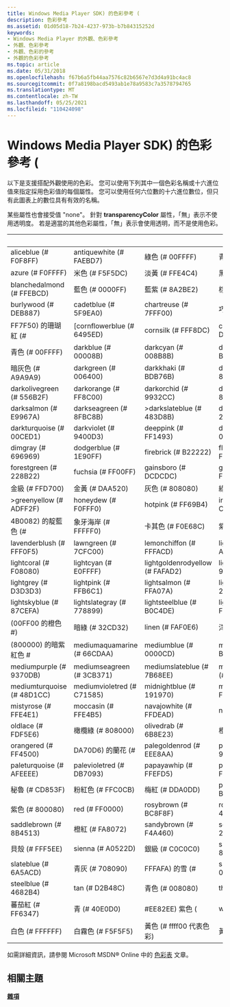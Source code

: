 ```yaml
---
title: Windows Media Player SDK) 的色彩參考 (
description: 色彩參考
ms.assetid: 01d05d18-7b24-4237-973b-b7b84315252d
keywords:
- Windows Media Player 的外觀、色彩參考
- 外觀、色彩參考
- 外觀、色彩的參考
- 外觀的色彩參考
ms.topic: article
ms.date: 05/31/2018
ms.openlocfilehash: f67b6a5fb44aa7576c82b6567e7d3d4a91bc4ac8
ms.sourcegitcommit: 0f7a8198bacd5493ab1e78a9583c7a3578794765
ms.translationtype: MT
ms.contentlocale: zh-TW
ms.lasthandoff: 05/25/2021
ms.locfileid: "110424098"
---
```

# <a name="color-reference-windows-media-player-sdk"></a>Windows Media Player SDK) 的色彩參考 (

以下是支援搭配外觀使用的色彩。 您可以使用下列其中一個色彩名稱或十六進位值來指定採用色彩值的每個屬性。 您可以使用任何六位數的十六進位數位，但只有此圖表上的數位具有有效的名稱。

某些屬性也會接受值 "none"。 針對 **transparencyColor** 屬性，「無」表示不使用透明度。 若是適當的其他色彩屬性，「無」表示會使用透明，而不是使用色彩。



|          &nbsp;            |            &nbsp;           |             &nbsp;              |           &nbsp;             |
|----------------------------|-----------------------------|---------------------------------|------------------------------|
| aliceblue (\# F0F8FF)        | antiquewhite (\# FAEBD7)      | 綠色 (\# 00FFFF)                  | 青綠色 (\# 7FFFD4)         |
| azure (\# F0FFFF)            | 米色 (\# F5F5DC)             | 淡黃 (\# FFE4C4)                | 黑色 (\# 000000)              |
| blanchedalmond (\# FFEBCD)   | 藍色 (\# 0000FF)              | 藍紫 (\# 8A2BE2)            | 棕色 (\# A52A2A)              |
| burlywood (\# DEB887)        | cadetblue (\# 5F9EA0)         | chartreuse (\# 7FFF00)            | 巧克力 (\# D2691E)          |
| FF7F50) 的珊瑚紅 (\#           | [cornflowerblue (\# 6495ED)    | cornsilk (\# FFF8DC)              | crimson (\# DC143C)            |
| 青色 (\# 00FFFF)             | darkblue (\# 00008B)          | darkcyan (\# 008B8B)              | darkgoldenrod (\# B8860B)      |
| 暗灰色 (\# A9A9A9)         | darkgreen (\# 006400)         | darkkhaki (\# BDB76B)             | darkmagenta (\# 8B008B)        |
| darkolivegreen (\# 556B2F)   | darkorange (\# FF8C00)        | darkorchid (\# 9932CC)            | darkred (\# 8B0000)            |
| darksalmon (\# E9967A)       | darkseagreen (\# 8FBC8B)      | >darkslateblue (\# 483D8B)         | darkslategray (\# 2F4F4F)      |
| darkturquoise (\# 00CED1)    | darkviolet (\# 9400D3)        | deeppink (\# FF1493)              | deepskyblue (\# 00BFFF)        |
| dimgray (\# 696969)          | dodgerblue (\# 1E90FF)        | firebrick (\# B22222)             | floralwhite (\# FFFAF0)        |
| forestgreen (\# 228B22)      | fuchsia (\# FF00FF)           | gainsboro (\# DCDCDC)             | ghostwhite (\# F8F8FF)         |
| 金級 (\# FFD700)             | 金黃 (\# DAA520)         | 灰色 (\# 808080)                  | 綠色 (\# 008000)              |
| >greenyellow (\# ADFF2F)      | honeydew (\# F0FFF0)          | hotpink (\# FF69B4)               | indianred (\# CD5C5C)          |
| 4B0082) 的靛藍色 (\#          | 象牙海岸 (\# FFFFF0)             | 卡其色 (\# F0E68C)                 | 紫色 (\# E6E6FA)           |
| lavenderblush (\# FFF0F5)    | lawngreen (\# 7CFC00)         | lemonchiffon (\# FFFACD)          | lightblue (\# ADD8E6)          |
| lightcoral (\# F08080)       | lightcyan (\# E0FFFF)         | lightgoldenrodyellow (\# FAFAD2)  | lightgreen (\# 90EE90)         |
| lightgrey (\# D3D3D3)        | lightpink (\# FFB6C1)         | lightsalmon (\# FFA07A)           | lightseagreen (\# 20B2AA)      |
| lightskyblue (\# 87CEFA)     | lightslategray (\# 778899)    | lightsteelblue (\# B0C4DE)        | lightyellow (\# FFFFE0)        |
|  (00FF00 的橙色 \#)             | 暗綠 (\# 32CD32)         | linen (\# FAF0E6)                 | 洋紅色 (\# FF00FF)            |
|  (800000) 的暗紫紅色 \#          | mediumaquamarine (\# 66CDAA)  | mediumblue (\# 0000CD)            | mediumorchid (\# BA55D3)       |
| mediumpurple (\# 9370DB)     | mediumseagreen (\# 3CB371)    | mediumslateblue (\# 7B68EE)       | mediumspringgreen (\# 00FA9A)  |
| mediumturquoise (\# 48D1CC)  | mediumvioletred (\# C71585)   | midnightblue (\# 191970)          | mintcream (\# F5FFFA)          |
| mistyrose (\# FFE4E1)        | moccasin (\# FFE4B5)          | navajowhite (\# FFDEAD)           | navy (\# 000080)               |
| oldlace (\# FDF5E6)          | 橄欖綠 (\# 808000)             | olivedrab (\# 6B8E23)             | 橙色 (\# FFA500)             |
| orangered (\# FF4500)        | DA70D6) 的蘭花 (\#           | palegoldenrod (\# EEE8AA)         | palegreen (\# 98FB98)          |
| paleturquoise (\# AFEEEE)    | palevioletred (\# DB7093)     | papayawhip (\# FFEFD5)            | peachpuff (\# FFDAB9)          |
| 秘魯 (\# CD853F)             | 粉紅色 (\# FFC0CB)              | 梅紅 (\# DDA0DD)                  | powderblue (\# B0E0E6)         |
| 紫色 (\# 800080)           | red (\# FF0000)               | rosybrown (\# BC8F8F)             | royalblue (\# 4169E1)          |
| saddlebrown (\# 8B4513)      | 橙紅 (\# FA8072)            | sandybrown (\# F4A460)            | seagreen (\# 2E8B57)           |
| 貝殼 (\# FFF5EE)         | sienna (\# A0522D)            | 銀級 (\# C0C0C0)                | skyblue (\# 87CEEB)            |
| slateblue (\# 6A5ACD)        | 青灰 (\# 708090)         | FFFAFA) 的雪 (\#                 | springgreen (\# 00FF7F)        |
| steelblue (\# 4682B4)        | tan (\# D2B48C)               | 青色 (\# 008080)                  | thistle (\# D8BFD8)            |
| 蕃茄紅 (\# FF6347)           | 青 (\# 40E0D0)         | \#EE82EE) 紫色 (               | wheat (\# F5DEB3)              |
| 白色 (\# FFFFFF)            | 白霧色 (\# F5F5F5)        | 黃色 (\# ffff00 代表色彩)                | 黃綠 (\# 9ACD32)        |



 

如需詳細資訊，請參閱 Microsoft MSDN® Online 中的 [色彩表](https://msdn.microsoft.com/library/ms531197.aspx) 文章。

## <a name="related-topics"></a>相關主題

<dl> <dt>

[**雜項**](miscellaneous.md)
</dt> </dl>

 

 




